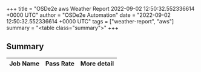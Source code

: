 +++
title = "OSDe2e aws Weather Report 2022-09-02 12:50:32.552336614 +0000 UTC"
author = "OSDe2e Automation"
date = "2022-09-02 12:50:32.552336614 +0000 UTC"
tags = ["weather-report", "aws"]
summary = "<table class=\"summary\"></table>"
+++
## Summary

| Job Name | Pass Rate | More detail |
|----------|-----------|-------------|




